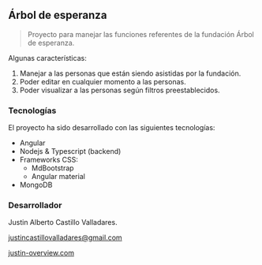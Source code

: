 ## Árbol de esperanza
> Proyecto para manejar las funciones referentes de la fundación Árbol de esperanza.

Algunas características:
1. Manejar a las personas que están siendo asistidas por la fundación.
2. Poder editar en cualquier momento a las personas.
3. Poder visualizar a las personas según filtros preestablecidos.

### Tecnologías
El proyecto ha sido desarrollado con las siguientes tecnologías:
* Angular 
* Nodejs & Typescript (backend)
* Frameworks CSS:
    * MdBootstrap
    * Angular material
* MongoDB

### Desarrollador
Justin Alberto Castillo Valladares.

justincastillovalladares@gmail.com

[justin-overview.com](http://justin-overview.com)